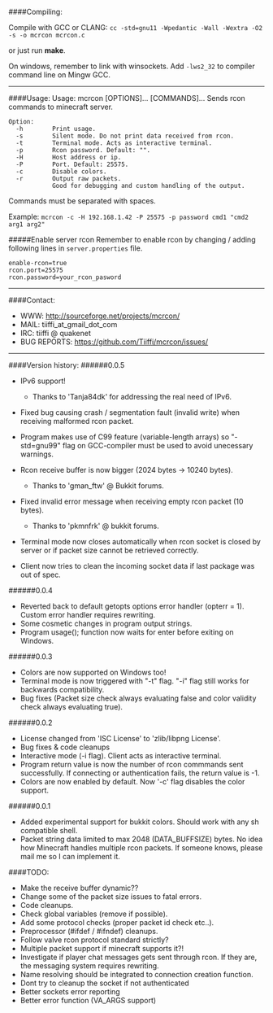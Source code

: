 ####Compiling:

Compile with GCC or CLANG:
```cc -std=gnu11 -Wpedantic -Wall -Wextra -O2 -s -o mcrcon mcrcon.c```

or just run **make**.

On windows, remember to link with winsockets.
Add ```-lws2_32``` to compiler command line on Mingw GCC.

---

####Usage:
Usage: mcrcon [OPTIONS]... [COMMANDS]...
Sends rcon commands to minecraft server.

```
Option:
  -h		Print usage.
  -s		Silent mode. Do not print data received from rcon.
  -t		Terminal mode. Acts as interactive terminal.
  -p		Rcon password. Default: "".
  -H		Host address or ip.
  -P		Port. Default: 25575.
  -c		Disable colors.
  -r		Output raw packets.
		    Good for debugging and custom handling of the output.
```
Commands must be separated with spaces.

Example:
  ```mcrcon -c -H 192.168.1.42 -P 25575 -p password cmd1 "cmd2 arg1 arg2"```

#####Enable server rcon
Remember to enable rcon by changing / adding following lines in ```server.properties``` file.
```
enable-rcon=true
rcon.port=25575
rcon.password=your_rcon_pasword
```

---

####Contact:

* WWW:            http://sourceforge.net/projects/mcrcon/
* MAIL:           tiiffi_at_gmail_dot_com
* IRC:            tiiffi @ quakenet
* BUG REPORTS:    https://github.com/Tiiffi/mcrcon/issues/

---

####Version history:
######0.0.5
  - IPv6 support!
     * Thanks to 'Tanja84dk' for addressing the real need of IPv6.

  - Fixed bug causing crash / segmentation fault (invalid write) when receiving malformed rcon packet.

  - Program makes use of C99 feature (variable-length arrays) so "-std=gnu99" flag on
    GCC-compiler must be used to avoid unecessary warnings.

  - Rcon receive buffer is now bigger (2024 bytes -> 10240 bytes).
     * Thanks to 'gman_ftw' @ Bukkit forums.

  - Fixed invalid error message when receiving empty rcon packet (10 bytes).
     * Thanks to 'pkmnfrk' @ bukkit forums.

  - Terminal mode now closes automatically when rcon socket is closed by server
    or if packet size cannot be retrieved correctly.

  - Client now tries to clean the incoming socket data if last package was out of spec.

######0.0.4
  - Reverted back to default getopts options error handler (opterr = 1).
    Custom error handler requires rewriting.
  - Some cosmetic changes in program output strings.
  - Program usage(); function now waits for enter before exiting on Windows.

######0.0.3
  - Colors are now supported on Windows too!
  - Terminal mode is now triggered with "-t" flag. "-i" flag still works for
    backwards compatibility.
  - Bug fixes (Packet size check always evaluating false and color validity
    check always evaluating true).

######0.0.2
  - License changed from 'ISC License' to 'zlib/libpng License'.
  - Bug fixes & code cleanups
  - Interactive mode (-i flag). Client acts as interactive terminal.
  - Program return value is now the number of rcon commmands sent successfully.
    If connecting or authentication fails, the return value is -1.
  - Colors are now enabled by default. Now '-c' flag disables the color support.

######0.0.1
  - Added experimental support for bukkit colors.
    Should work with any sh compatible shell.
  - Packet string data limited to max 2048 (DATA_BUFFSIZE) bytes.
    No idea how Minecraft handles multiple rcon packets.
    If someone knows, please mail me so I can implement it.

####TODO:
  - Make the receive buffer dynamic??
  - Change some of the packet size issues to fatal errors.
  - Code cleanups.
  - Check global variables (remove if possible).
  - Add some protocol checks (proper packet id check etc..).
  - Preprocessor (#ifdef / #ifndef) cleanups.
  - Follow valve rcon protocol standard strictly?
  - Multiple packet support if minecraft supports it?!
  - Investigate if player chat messages gets sent through rcon.
    If they are, the messaging system requires rewriting.
  - Name resolving should be integrated to connection creation function.
  - Dont try to cleanup the socket if not authenticated
  - Better sockets error reporting
  - Better error function (VA_ARGS support)
